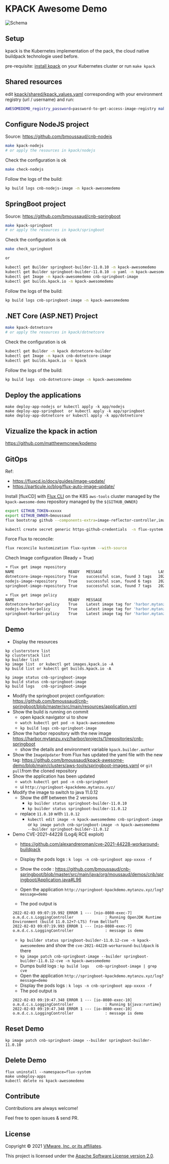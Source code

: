 # KPACK Awesome Demo

![Schema](image1.jpg)

## Setup 

kpack is the Kubernetes implementation of the pack, the cloud native buildpack technologie used before.

pre-requisite: [install kpack](https://github.com/pivotal/kpack/blob/main/docs/install.md) on your Kubernetes cluster or run `make kpack`

## Shared resources

edit [kpack/shared/kpack_values.yaml](kpack/shared/kpack_values.yaml) corresponding with your environment registry (url / username) and run:

```bash
AWESOMEDEMO_registry_password=password-to-get-access-image-registry make shared
```

## Configure NodeJS project

Source: https://github.com/bmoussaud/cnb-nodejs

```bash
make kpack-nodejs
# or apply the resources in kpack/nodejs 
```

Check the configuration is ok 

```bash
make check-nodejs
```

Follow the logs of the build:

```bash
kp build logs cnb-nodejs-image -n kpack-awesomedemo
```


## SpringBoot project

Source: https://github.com/bmoussaud/cnb-springboot

```bash
make kpack-springboot
# or apply the resources in kpack/springboot 
```

Check the configuration is ok 

```bash
make check_springboot

or

kubectl get Builder springboot-builder-11.0.10 -n kpack-awesomedemo
kubectl get Builder springboot-builder-11.0.10 -o yaml -n kpack-awesomedemo | bat -l yaml
kubectl get Image -n kpack-awesomedemo cnb-springboot-image 
kubectl get builds.kpack.io -n kpack-awesomedemo
```

Follow the logs of the build:

```bash
kp build logs cnb-springboot-image -n kpack-awesomedemo
```

## .NET Core (ASP.NET) Project

```bash
make kpack-dotnetcore 
# or apply the resources in kpack/dotnetcore 
```

Check the configuration is ok 

```bash
kubectl get Builder -n kpack dotnetcore-builder
kubectl get Image -n kpack cnb-dotnetcore-image
kubectl get builds.kpack.io -n kpack
```

Follow the logs of the build:

```bash
kp build logs  cnb-dotnetcore-image -n kpack-awesomedemo
```

## Deploy the applications

````
make deploy-app-nodejs or kubectl apply -k app/nodejs
make deploy-app-springboot  or kubectl apply -k app/springboot
make deploy-app-dotnetcore or kubectl apply -k app/dotnetcore
````


## Vizualize the kpack in action

https://github.com/matthewmcnew/kpdemo


## GitOps

Ref: 
* https://fluxcd.io/docs/guides/image-update/
* https://particule.io/blog/flux-auto-image-update/

Install [fluxCD] with [Flux CLI](https://fluxcd.io/docs/cmd/) on the K8S `aws-tools` cluster managed by the `kpack-awesome-demo` repository managed by the `${GITHUB_OWNER}`

```bash
export GITHUB_TOKEN=xxxxx
export GITHUB_OWNER=bmoussaud
flux bootstrap github --components-extra=image-reflector-controller,image-automation-controller --owner=${GITHUB_OWNER} --repository=kpack-awesome-demo --branch=main --path=./clusters/aws-tools --personal --read-write-key 

kubectl create secret generic https-github-credentials  -n flux-system  --from-literal=username=${GITHUB_OWNER} --from-literal=password=${GITHUB_TOKEN}
```

Force Flux to reconcile:

```bash
flux reconcile kustomization flux-system --with-source
```

Chech Image configuration (Ready = True)

```bash
➜ flux get image repository                                                                                                               
NAME                       	READY	MESSAGE                      	LAST SCAN                	SUSPENDED
dotnetcore-image-repository	True 	successful scan, found 3 tags	2022-02-01T16:32:05+01:00	False
nodejs-image-repository    	True 	successful scan, found 6 tags	2022-02-01T16:32:10+01:00	False
springboot-image-repository	True 	successful scan, found 7 tags	2022-02-01T16:32:14+01:00	False

➜ flux get image policy                                                                                                                   
NAME                    	READY	MESSAGE                                                                                          	LATEST IMAGE
dotnetcore-harbor-policy	True 	Latest image tag for 'harbor.mytanzu.xyz/library/cnb-dotnet-core' resolved to: b1.20220201.131546	harbor.mytanzu.xyz/library/cnb-dotnet-core:b1.20220201.131546
nodejs-harbor-policy    	True 	Latest image tag for 'harbor.mytanzu.xyz/library/cnb-nodejs' resolved to: b1.20220201.130841     	harbor.mytanzu.xyz/library/cnb-nodejs:b1.20220201.130841
springboot-harbor-policy	True 	Latest image tag for 'harbor.mytanzu.xyz/library/cnb-springboot' resolved to: b1.20220201.131429 	harbor.mytanzu.xyz/library/cnb-springboot:b1.20220201.131429
```

## Demo

* Display the resources

````
kp clusterstore list
kp clusterstack list
kp builder list
kp image list  or kubectl get images.kpack.io -A
kp build list or kubectl get builds.kpack.io -A
````

````
kp image status cnb-springboot-image
kp build status cnb-springboot-image
kp build logs   cnb-springboot-image
````

* Modify the springboot project configuration: https://github.com/bmoussaud/cnb-springboot/blob/master/src/main/resources/application.yml
* Show the build is running on commit
  * open kpack navigator ui to show 
  * `watch kubectl get pod -n kpack-awesomedemo`
  * `kp build logs cnb-springboot-image`
* Show the harbor repository with the new image https://harbor.mytanzu.xyz/harbor/projects/1/repositories/cnb-springboot
  * show the details and environment variable `kpack.builder.author`
* Show the `ImageUpdater` from Flux has updated the yaml file with the new tag: https://github.com/bmoussaud/kpack-awesome-demo/blob/main/clusters/aws-tools/springboot-images.yaml or `git pull`from the cloned repository
* Show the application has been updated
  * `watch kubectl get pod -n cnb-springboot`
  * ui `http://springboot-kpackdemo.mytanzu.xyz/`
* Modify the image to switch to java 11.0.12
  * Show the diff between the 2 versions
    * `kp builder status springboot-builder-11.0.10`  
    * `kp builder status springboot-builder-11.0.12`  
  * replace `11.0.10` with `11.0.12`
    * `kubectl edit image -n kpack-awesomedemo cnb-springboot-image` or  `kp image patch cnb-springboot-image -n kpack-awesomedemo --builder springboot-builder-11.0.12 `
* Demo CVE-2021-44228 (Log4j RCE exploit)
  * https://github.com/alexandreroman/cve-2021-44228-workaround-buildpack
  * Display the pods logs : `k logs -n cnb-springboot app-xxxxx -f`
  * Show the code : https://github.com/bmoussaud/cnb-springboot/blob/master/src/main/java/org/moussaud/demos/cnb/springboot/Application.java#L96
  * Open the application `http://springboot-kpackdemo.mytanzu.xyz/log?message=demo`
  
  * The pod output is
  ````
  2022-02-03 09:07:19.992 ERROR 1 --- [nio-8080-exec-7] o.m.d.c.s.LoggingController              : Running OpenJDK Runtime Environment (build 11.0.12+7-LTS) from BellSoft
  2022-02-03 09:07:19.993 ERROR 1 --- [nio-8080-exec-7] o.m.d.c.s.LoggingController              : message is demo
  ````
  * `kp builder status springboot-builder-11.0.12-cve -n kpack-awesomedemo` and show the `cve-2021-44228-workaround-buildpack` is there
  * `kp image patch cnb-springboot-image --builder springboot-builder-11.0.12-cve -n kpack-awesomedemo`  
  * Dumps build logs : `kp build logs   cnb-springboot-image | grep cve`
  * Open the application `http://springboot-kpackdemo.mytanzu.xyz/log?message=demo`
  * Display the pods logs : `k logs -n cnb-springboot app-xxxxx -f`
  * The pod output is
  ````
  2022-02-03 09:19:47.348 ERROR 1 --- [io-8080-exec-10] o.m.d.c.s.LoggingController              : Running ${java:runtime}
  2022-02-03 09:19:47.348 ERROR 1 --- [io-8080-exec-10] o.m.d.c.s.LoggingController              : message is demo
  ````



  
## Reset Demo

````
kp image patch cnb-springboot-image --builder springboot-builder-11.0.10
````

## Delete Demo

````
flux uninstall --namespace=flux-system
make undeploy-apps
kubectl delete ns kpack-awesomedemo 
````

## Contribute

Contributions are always welcome!

Feel free to open issues & send PR.

## License

Copyright &copy; 2021 [VMware, Inc. or its affiliates](https://vmware.com).

This project is licensed under the [Apache Software License version 2.0](https://www.apache.org/licenses/LICENSE-2.0).
